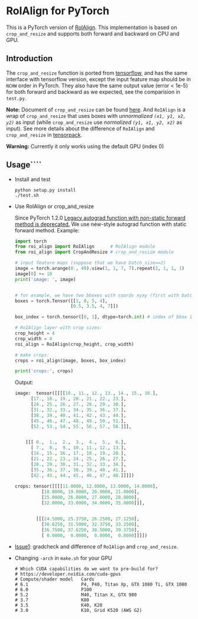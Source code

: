 # RoIAlign for PyTorch
This is a PyTorch version of [RoIAlign](https://arxiv.org/abs/1703.06870).
This implementation is based on `crop_and_resize`
and supports both forward and backward on CPU and GPU.


## Introduction
The `crop_and_resize` function is ported from [tensorflow](https://www.tensorflow.org/api_docs/python/tf/image/crop_and_resize),
and has the same interface with tensorflow version, except the input feature map
should be in `NCHW` order in PyTorch.
They also have the same output value (error < 1e-5) for both forward and backward as we expected,
see the comparision in `test.py`.

**Note:**
Document of `crop_and_resize` can be found [here](https://www.tensorflow.org/api_docs/python/tf/image/crop_and_resize).
And `RoIAlign` is a wrap of `crop_and_resize`
that uses boxes with *unnormalized `(x1, y1, x2, y2)`* as input
(while `crop_and_resize` use *normalized `(y1, x1, y2, x2)`* as input).
See more details about the difference of
 `RoIAlign` and `crop_and_resize` in [tensorpack](https://github.com/ppwwyyxx/tensorpack/blob/6d5ba6a970710eaaa14b89d24aace179eb8ee1af/examples/FasterRCNN/model.py#L301).

**Warning:**
Currently it only works using the default GPU (index 0)

## Usage````
+ Install and test
    ```
    python setup.py install
    ./test.sh
    ```

+ Use RoIAlign or crop_and_resize 
    
    Since PyTorch 1.2.0 [Legacy autograd function with non-static forward method is deprecated.](https://github.com/pytorch/pytorch/blob/fdfc676eb6c4d9f50496e564976fbe6d124e23a5/torch/csrc/autograd/python_function.cpp#L636-L638)
    We use new-style autograd function with static forward method. Example:
    ```python
    import torch
    from roi_align import RoIAlign      # RoIAlign module
    from roi_align import CropAndResize # crop_and_resize module
    
    # input feature maps (suppose that we have batch_size==2)
    image = torch.arange(0., 49).view(1, 1, 7, 7).repeat(2, 1, 1, 1)
    image[0] += 10
    print('image: ', image)
    
    
    # for example, we have two bboxes with coords xyxy (first with batch_id=0, second with batch_id=1).
    boxes = torch.Tensor([[1, 0, 5, 4],
                         [0.5, 3.5, 4, 7]])
    
    box_index = torch.tensor([0, 1], dtype=torch.int) # index of bbox in batch
    
    # RoIAlign layer with crop sizes:
    crop_height = 4
    crop_width = 4
    roi_align = RoIAlign(crop_height, crop_width)
    
    # make crops:
    crops = roi_align(image, boxes, box_index)
    
    print('crops:', crops)
    ```
    Output:
    ```python
    image:  tensor([[[[10., 11., 12., 13., 14., 15., 16.],
          [17., 18., 19., 20., 21., 22., 23.],
          [24., 25., 26., 27., 28., 29., 30.],
          [31., 32., 33., 34., 35., 36., 37.],
          [38., 39., 40., 41., 42., 43., 44.],
          [45., 46., 47., 48., 49., 50., 51.],
          [52., 53., 54., 55., 56., 57., 58.]]],


        [[[ 0.,  1.,  2.,  3.,  4.,  5.,  6.],
          [ 7.,  8.,  9., 10., 11., 12., 13.],
          [14., 15., 16., 17., 18., 19., 20.],
          [21., 22., 23., 24., 25., 26., 27.],
          [28., 29., 30., 31., 32., 33., 34.],
          [35., 36., 37., 38., 39., 40., 41.],
          [42., 43., 44., 45., 46., 47., 48.]]]])
          
    crops: tensor([[[[11.0000, 12.0000, 13.0000, 14.0000],
              [18.0000, 19.0000, 20.0000, 21.0000],
              [25.0000, 26.0000, 27.0000, 28.0000],
              [32.0000, 33.0000, 34.0000, 35.0000]]],
    
    
            [[[24.5000, 25.3750, 26.2500, 27.1250],
              [30.6250, 31.5000, 32.3750, 33.2500],
              [36.7500, 37.6250, 38.5000, 39.3750],
              [ 0.0000,  0.0000,  0.0000,  0.0000]]]])
    ```

+ [Issue1](https://github.com/longcw/RoIAlign.pytorch/issues/1): gradcheck
    and difference of `RoIAlign` and `crop_and_resize`.

+ Changing `-arch` in `make.sh` for your GPU
    ```
    # Which CUDA capabilities do we want to pre-build for?
    # https://developer.nvidia.com/cuda-gpus
    # Compute/shader model   Cards
    # 6.1                    P4, P40, Titan Xp, GTX 1080 Ti, GTX 1080
    # 6.0                    P100
    # 5.2                    M40, Titan X, GTX 980
    # 3.7                    K80
    # 3.5                    K40, K20
    # 3.0                    K10, Grid K520 (AWS G2)
    ```
